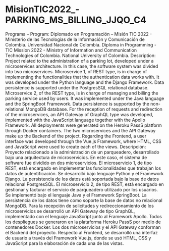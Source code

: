 # MisionTIC2022_-PARKING_MS_BILLING_JJQO_C4
Programa – Program: Diplomado en Programación – Misión TIC 2022 - Ministerio de las Tecnologías de la Información y Comunicación de Colombia. Universidad Nacional de Colombia. Diploma in Programming - TIC Mission 2022 - Ministry of Information and Communication Technologies of Colombia. National University of Colombia. Description: Project related to the administration of a parking lot, developed under a microservices architecture. In this case, the software system was divided into two microservices. Microservice 1, of REST type, is in charge of implementing the functionalities that the authentication data works with. It was developed under the Python language and the Django Framework. Data persistence is supported under the PostgresSQL relational database. Microservice 2, of the REST type, is in charge of managing and billing the parking service used by users. It was implemented under the Java language and the SpringBoot Framework. Data persistence is supported by the non-relational MongoDB database. For the reception of requests and redirection of the microservices, an API Gateway of GraphQL type was developed, implemented with the JavaScript language together with the Apollo Framework. All deployments were generated on the Heroku PassS platform through Docker containers. The two microservices and the API Gateway make up the Backend of the project. Regarding the Frontend, a user interface was developed through the Vue.js Framework, where HTML, CSS and JavaScript were used to create each of the views.  Descripción: Proyecto relacionado a la administración de un parqueadero, desarrollado bajo una arquitectura de microservicios.  En este caso, el sistema de software  fue dividido en dos microservicios. El microservicio 1, de tipo REST, está encargado  en implementar las funcionalidades que trabajan los datos de autentificación. Se desarrolló bajo lenguaje Python y el Framework Django. La persistencia de los datos está soportada bajo la base de datos relacional PostgresSQL. El microservicio 2, de tipo REST, está encargado en gestionar y facturar el servicio de parqueadero utilizado por los usuarios. Se implementó bajo el lenguaje Java y el Framework SpringBoot. La persistencia de los datos tiene como soporte la base de datos no relacional MongoDB.  Para la recepción de solicitudes y redireccionamiento de los microservicios se desarrolló un API Gateway de tipo GraphQL, implementado con el lenguaje JavaScript junto al Framework Apollo. Todos los despliegues se generaron en la plataforma Heroku PassS por medio de contenedores Docker. Los dos microservicios y el  API Gateway conforman el Backend del proyecto. Respecto al Frontend, se desarrolló una interfaz de usuario a través del Framework Vue.js, donde se usó HTML, CSS y JavaScript para la elaboración de cada una de las vistas.
